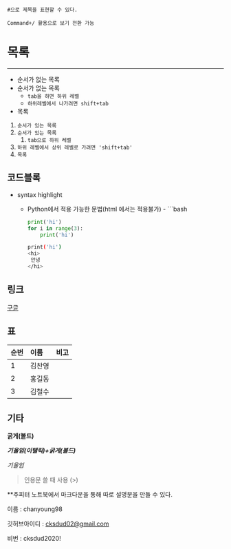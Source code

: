`#으로 제목을 표현할 수 있다.`

`Command+/ 활용으로 보기 전환 가능`



# 목록

---

- 순서가 없는 목록
- 순서가 없는 목록
  - `tab을 하면 하위 레벨`
  - `하위레벨에서 나가려면 shift+tab`
- 목록

1. `순서가 있는 목록`
2. `순서가 있는 목록`
   1. `tab으로 하위 레벨`
3. `하위 레벨에서 상위 레벨로 가려면 'shift+tab'`
4. `목록`



## 코드블록

- syntax highlight

  - Python에서 적용 가능한 문법(html 에서는 적용불가) - ```bash

    ```python
    print('hi')
    for i in range(3):
        print('hi')
    ```

    ```bash
    print('hi')
    <hi>
     안녕
    </hi>
    
    ```



## 링크

[구글](google.com)



## 표

| 순번 | 이름   | 비고 |
| ---- | :----- | ---- |
| 1    | 김찬영 |      |
| 2    | 홍길동 |      |
| 3    | 김철수 |      |



## 기타

**굵게(볼드)**

***기울임(이탤릭)+굵게(볼드)***

*기울임*

> 인용문 쓸 때 사용 (>)







**주피터 노트북에서 마크다운을 통해 따로 설명문을 만들 수 있다.







이름 : chanyoung98

깃허브아이디 :  cksdud02@gmail.com

비번 : cksdud2020!